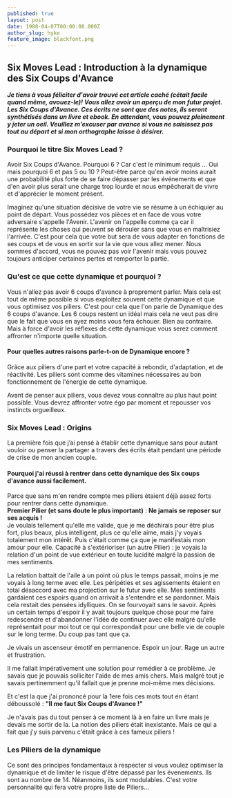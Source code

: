 ```yaml
---
published: true
layout: post
date: 1988-04-07T00:00:00.000Z
author_slug: hyke
feature_image: blackfont.png
---
```

## Six Moves Lead : Introduction à la dynamique des Six Coups d'Avance

***Je tiens à vous féliciter d'avoir trouvé cet article caché (cétait facile quand même, avouez-le)! Vous allez avoir un aperçu de mon futur projet. Les Six Coups d'Avance. Ces écrits ne sont que des notes, ils seront synthétisés dans un livre et ebook. En attendant, vous pouvez pleinement y jeter un oeil. Veuillez m'excuser par avance si vous ne saisissez pas tout au départ et si mon orthographe laisse à désirer.***

### Pourquoi le titre Six Moves Lead ?

Avoir Six Coups d'Avance.
Pourquoi 6 ? Car c'est le minimum requis ... Oui mais pourquoi 6 et pas 5 ou 10 ?
Peut-être parce qu'en avoir moins aurait une probabilité plus forte de se faire dépasser par les événements et que d'en avoir plus serait une charge trop lourde et nous empêcherait de vivre et d'apprécier le moment présent.  

Imaginez qu'une situation décisive de votre vie se résume à un échiquier au point de départ. Vous possédez vos pièces et en face de vous votre adversaire s'appelle l'Avenir. L'avenir on l'appelle comme ça car il représente les choses qui peuvent se dérouler sans que vous en maîtrisiez l'arrivée. C'est pour cela que votre but sera de vous adapter en fonctions de ses coups et de vous en sortir sur la vie que vous allez mener. Nous sommes d'accord, vous ne pouvez pas voir l'avenir mais vous pouvez toujours anticiper certaines pertes et remporter la partie. 

### Qu'est ce que cette dynamique et pourquoi ?

Vous n'allez pas avoir 6 coups d'avance à proprement parler. Mais cela est tout de même possible si vous exploitez souvent cette dynamique et que vous optimisez vos piliers.
C'est pour cela que l'on parle de Dynamique des 6 coups d'avance. Les 6 coups restent un idéal mais cela ne veut pas dire que le fait que vous en ayez moins vous fera échouer. Bien au contraire. Mais à force d'avoir les réflexes de cette dynamique vous serez comment affronter n'importe quelle situation.

#### Pour quelles autres raisons parle-t-on de Dynamique encore ?
Grâce aux piliers d'une part et votre capacité à rebondir, d'adaptation, et de réactivité. 
Les piliers sont comme des vitamines nécessaires au bon fonctionnement de l'énergie de cette dynamique.

Avant de penser aux piliers, vous devez vous connaître au plus haut point possible. Vous devrez affronter votre égo par moment et repousser vos instincts orgueilleux.


### Six Moves Lead : Origins

La première fois que j’ai pensé à établir cette dynamique sans pour autant vouloir ou penser la partager a travers des écrits était pendant une période de crise de mon ancien couple.

#### Pourquoi j'ai réussi à rentrer dans cette dynamique des Six coups d'avance aussi facilement.
Parce que sans m'en rendre compte mes piliers étaient déjà assez forts pour rentrer dans cette dynamique.  
**Premier Pilier (et sans doute le plus important)** : **Ne jamais se reposer sur ses acquis !**   
Je voulais tellement qu'elle me valide, que je me déchirais pour être plus fort, plus beaux, plus intelligent, plus ce qu'elle aime, mais j'y voyais totalement mon intérêt. Puis c'était comme ça que je manifestais mon amour pour elle.
Capacité à s'extérioriser (un autre Pilier) : je voyais la relation d'un point de vue extérieur en toute lucidité malgré la passion de mes sentiments.

La relation battait de l'aile à un point où plus le temps passait, moins je me voyais à long terme avec elle. Les péripéties et ses agissements étaient en total désaccord avec ma projection sur le futur avec elle. Mes sentiments gardaient ces espoirs quand on arrivait à s'entendre et se pardonner. Mais cela restait des pensées idylliques. On se fourvoyait sans le savoir. Après un certain temps d'espoir il y avait toujours quelque chose pour me faire redescendre et d'abandonner l'idée de continuer avec elle malgré qu'elle représentait pour moi tout ce qui correspondait pour une belle vie de couple sur le long terme. Du coup pas tant que ça.

Je vivais un ascenseur émotif en permanence. Espoir un jour. Rage un autre et frustration. 

Il me fallait impérativement une solution pour remédier à ce problème. Je savais que je pouvais solliciter l'aide de mes amis chers. Mais malgré tout je savais pertinemment qu'il fallait que je prenne moi-même mes décisions.

Et c'est la que j'ai prononcé pour la 1ere fois ces mots tout en étant déboussolé : **"Il me faut Six Coups d'Avance !"**

Je n'avais pas du tout penser à ce moment là à en faire un livre mais je devais me sortir de la. La notion des piliers était inexistante. Mais ce qui a fait que j'y suis parvenu c'était grâce à ces fameux piliers !

### Les Piliers de la dynamique

Ce sont des principes fondamentaux à respecter si vous voulez optimiser la dynamique et de limiter le risque d'être dépassé par les évenements. Ils sont au nombre de 14. Néanmoins, ils sont modulables. C'est votre personnalité qui fera votre propre liste de Piliers...
